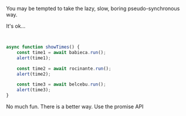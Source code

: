 
You may be tempted to take the lazy, slow, boring pseudo-synchronous way. 

It's ok...

```js run


async function showTimes() {
    const time1 = await babieca.run();
    alert(time1);

    const time2 = await rocinante.run();
    alert(time2);

    const time3 = await belcebu.run();
    alert(time3);
}

```

No much fun.
There is a better way. Use the promise API
